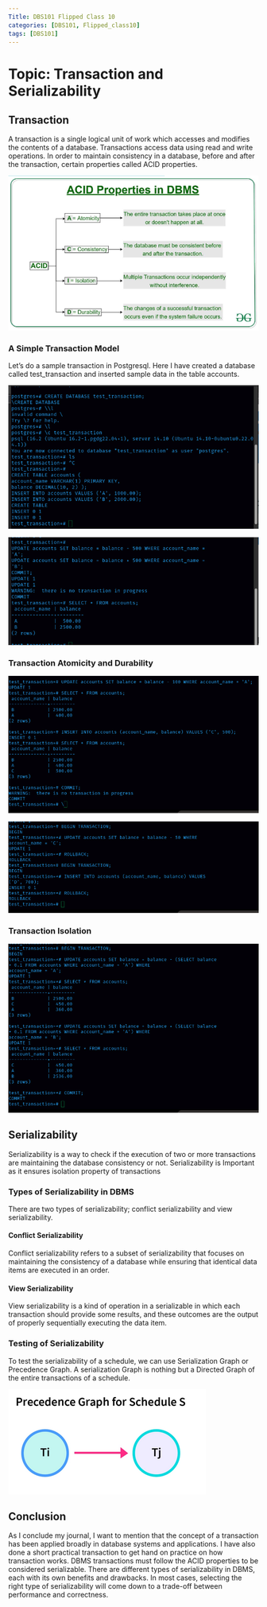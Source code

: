 ```yaml
---
Title: DBS101 Flipped Class 10
categories: [DBS101, Flipped_class10]
tags: [DBS101]
---
```


# Topic: Transaction and Serializability

## Transaction

A transaction is a single logical unit of work which accesses and modifies the contents of a database. Transactions access data using read and write operations. In order to maintain consistency in a database, before and after the transaction, certain properties called ACID properties.

![transaction](/pictures/DBS_pictures/tacid10.png)

### A Simple Transaction Model

Let’s do a sample transaction in Postgresql. Here I have created a database called test_transaction and inserted sample data in the table accounts.

![transaction](/pictures/DBS_pictures/tra1.png)

![transaction](/pictures/DBS_pictures/tra2.png)

### Transaction Atomicity and Durability

![transaction](/pictures/DBS_pictures/tra3.png)

![transaction](/pictures/DBS_pictures/tra4.png)

### Transaction Isolation

![transaction](/pictures/DBS_pictures/tra5.png)

## Serializability

Serializability is a way to check if the execution of two or more transactions are maintaining the database consistency or not. Serializability is Important as it ensures isolation property of transactions

### Types of Serializability in DBMS

There are two types of serializability; conflict serializability and view serializability.

#### Conflict Serializability

Conflict serializability refers to a subset of serializability that focuses on maintaining the consistency of a database while ensuring that identical data items are executed in an order.
 
#### View Serializability

View serializability is a kind of operation in a serializable in which each transaction should provide some results, and these outcomes are the output of properly sequentially executing the data item.

### Testing of Serializability

To test the serializability of a schedule, we can use Serialization Graph or Precedence Graph. A serialization Graph is nothing but a Directed Graph of the entire transactions of a schedule.

![transaction](/pictures/DBS_pictures/sertye.png)

## Conclusion

As I conclude my journal, I want to mention that the concept of a transaction has been applied broadly in database systems and applications. I have also done a short practical transaction to get hand on practice on how transaction works. DBMS transactions must follow the ACID properties to be considered serializable. There are different types of serializability in DBMS, each with its own benefits and drawbacks. In most cases, selecting the right type of serializability will come down to a trade-off between performance and correctness.
